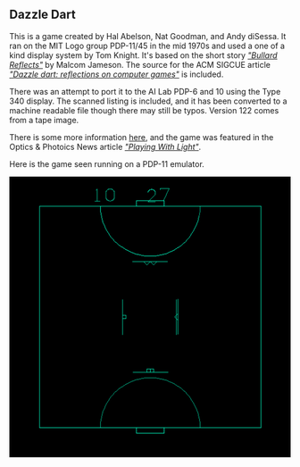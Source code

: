 ## Dazzle Dart

This is a game created by Hal Abelson, Nat Goodman, and Andy diSessa.
It ran on the MIT Logo group PDP-11/45 in the mid 1970s and used a one
of a kind display system by Tom Knight.  It's based on the short story
[*"Bullard
Reflects"*](https://gutenberg.ca/ebooks/jamesonm-bullard06bullardreflects/jamesonm-bullard06bullardreflects-00-h.html)
by Malcom Jameson.  The source for the ACM SIGCUE article [*"Dazzle
dart: reflections on computer
games"*](https://dl.acm.org/citation.cfm?doid=1216479.1216482) is
included.

There was an attempt to port it to the AI Lab PDP-6 and 10 using the
Type 340 display.  The scanned listing is included, and it has been
converted to a machine readable file though there may still be typos.
Version 122 comes from a tape image.

There is some more information
[here](https://www.kaleberg.com/dazzle/dazzle.html), and the game was
featured in the Optics & Photoics News article [*"Playing With
Light"*](https://www.osa-opn.org/home/articles/volume_18/issue_10/departments/light_touch/playing_with_light_a_history_of_games_that_incorp/).

Here is the game seen running on a PDP-11 emulator.

![screenshot](screenshot.png)

